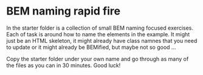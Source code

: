 # BEM naming rapid fire

In the starter folder is a collection of small BEM naming focused exercises.
Each of task is around how to name the elements in the example. It might just be
an HTML skeleton, it might already have class namnes that you need to update or
it might already be BEMified, but maybe not so good ...

Copy the starter folder under your own name and go through as many of the files
as you can in 30 minutes. Good luck!
